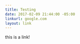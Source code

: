 ```yaml
---
title: Testing
date: 2017-02-09 21:44:00 -05:00
linkurl: google.com
layout: link
---
```


this is a link!